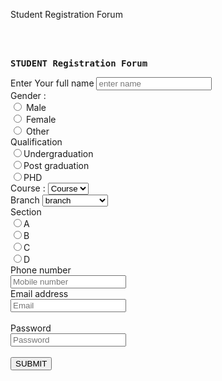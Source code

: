 
<!--student registration form-->
<!doctype html>
<html>
  <head>
    <meta name="viewport" content="width=device-width, initial-scale=1">
    <script type="text/javascript" src="validateform.js">
      function callvalue(){
   var fn = document.getelementbyid("fn").value;
   var number = document.getelementbyid("number").value;
   var email = document.getelementbyid("email").value;
   var pass = document.getelementbyid("pass").value;
  document.writeln("your full name is:"+fn+"<br>+"number is:"+numbrer+<br>+"number is:"+number);
  
    function validfrom(){
      var fn = document.forms["regform]["fullname"].value;
      var gn = document.forms["regfrom"]["gender"];
      var qa = document.forms["regfrom"]["qualification"];
      var cu = document.forms["regfrom"]["Course"];
      var br = document.forms["regfrom"]["Branch"];
      var sc = document.forms["regfrom"]["Section"];
      var ph = document.forms["regfrom"]["phone number"].value;
      var em = document.forms["regfrom"]["Email"].value;
      var ps = document.forms["regfrom"]["Password"].value;
      }
if(fn==nul||fn=""){
  alert("full name cannot be blank");
  return false;}
else if((gn[0].checked==false)&&(gn[1].checked==false)&&(gn[2].checked==false)){
  alert("enter gender");
  else if((qa[0].checked==false)&&(qa[1].checked==false)&&(qa[2].checked==false)){
  alert("enter qualification");
  return false;}
  else if(Course.selectedIndex==0){
    alert("enter course");
    return false;}
  else if(Branch.selectedIndex==0){
    alert("enter Branch");
    return false;}
else if(ph==null||""){
  alert("enter mobile number");
  return false;}
else if(em ==null||""){
  alert("enter email");
  return false}
else if(ps == null||""){
  alert("enter passwprd");
  return false;}
 </script>
     <style>  
body{  
    background-color: pink;  
}  
.container {  
    padding: 50px;  
  background-color: lightblue;  
}  
  
input[type=text]:focus, input[type=password]:focus {  
  background-color: orange;  
  outline: none;}  

 
</style>  
  
<tittle>Student Registration Forum</tittle>
  </head>
  <BR>
 <br>
<body>
<pre><b>STUDENT Registration Forum</pre></b>
<form onsubmit = "validform()",onsubmit="callvalue()">
<label>Enter Your full name</label>
<input type = "text" name = "full name" placeholder = "enter name" id="fn"/>
<br>
<label> Gender : </label><br>  
<input type="radio" name="male"/> Male <br>  
<input type="radio" name="female"/> Female <br> 
<input type="radio" name="other"/> Other  
 <br> 
<label>Qualification</label>
<br>
<input type = "radio" name = "Undergraduation"/>Undergraduation<br>
<input type = "radio" name = "Post graduation"/>Post graduation<br>
<input type = "radio" name = "Phd"/>PHD<br>
<label>Course :</label>  
<select id="course">  
<option value="Course">Course</option>  
<option value="BCA">BCA</option>  
<option value="BBA">BBA</option>  
<option value="B.Tech">B.Tech</option>  
<option value="MBA">MBA</option>  
<option value="MCA">MCA</option>  
<option value="M.Tech">M.Tech</option>
<option value="PHD">PHD</option>
</select>  
<br>  
<label>Branch</label>
 <select id ="branch">  
 <option value="branch">branch</option>  
 <option value="cse">cse</option>  
 <option value="ece">ece</option>  
 <option value="eee">eee</option>  
 <option value="civil">civil</option>  
 <option value="Mech">Mech</option>  
 <option value="pure sciences">pure sciences</option>
 <option value="PHD">PHD</option>
 </select> 
     <br>
 <label>Section</label><BR>
 <input type = "radio" name = "A" />A<br>
 <input type = "radio" name = "B"/>B<br>
 <input type = "radio" name = "C"/>C<br>
 <input type = "radio" name = "D"/>D<br>
 <LABEL>Phone number</label><br>
 <input type = "number" name= "phone" size = 10 placeholder = "Mobile number" id="number"/><br>
 <LABEL>Email address</label><br>
 <input type = "email" name= "EMAIL" placeholder = "Email" id="email"/><br><br>
 <LABEL>Password</label><br>
 <input type = "password" name= "password" placeholder = "Password" id="pass"/><br><br> 
<button type="submit" VALUE="SUBMIT"> SUBMIT </button>  
</form>
</body>
</html>

        
       
  
